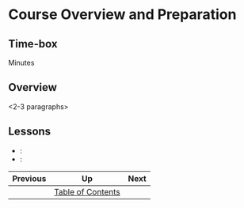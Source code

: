 # Course Overview and Preparation

## Time-box

<XX> Minutes

## Overview

<2-3 paragraphs>

## Lessons

* [<lesson title>](./<filename>.md): <objective of lesson>
* [<lesson title>](./<filename>.md): <objective of lesson>

| Previous | Up | Next |
|:---------|:---:|-----:|
| | [Table of Contents](./toc.md) | [<next title>](./<filename>.md) |
